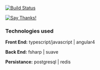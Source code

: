 [![Build Status](https://travis-ci.com/hermesxgjini/Daze.svg?token=sN9qiKvy34fJyhwzHohM&branch=master)](https://travis-ci.com/hermesxgjini/Daze)

[![Say Thanks!](https://img.shields.io/badge/Say%20Thanks-!-1EAEDB.svg)](https://saythanks.io/to/hermesxgjini)


### **Technologies used**

**Front End:** typescript/javascript | angular4

**Back End:** fsharp | suave

**Persistance:** postgresql | redis




